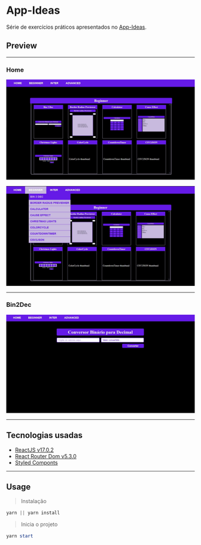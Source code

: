 # App-Ideas

Série de exercícios práticos apresentados no [App-Ideas](https://github.com/florinpop17/app-ideas).

## Preview

---

### Home

![Home](./preview/Home.jpg)

![Home2](./preview/Home2.jpg)

---

### Bin2Dec

![Bin2Dec](./preview/bin2dec.jpg)

---

## Tecnologias usadas

- [ReactJS v17.0.2](https://reactjs.org)
- [React Router Dom v5.3.0](https://styled-components.com/)
- [Styled Componts](https://styled-components.com/)

---

## Usage

> Instalação

```powershell
yarn || yarn install
```

> Inicia o projeto

```powershell
yarn start
```
